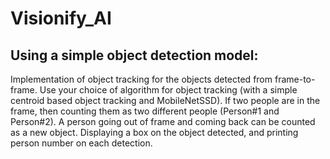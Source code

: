 # Visionify_AI
## Using a simple object detection model: 
Implementation of object tracking for the objects detected from frame-to-frame. Use your choice of algorithm for object tracking (with a simple centroid based object tracking and MobileNetSSD). If two people are in the frame, then counting them as two different people (Person#1 and Person#2). A person going out of frame and coming back can be counted as a new object. 
Displaying a box on the object detected, and printing person number on each detection.
